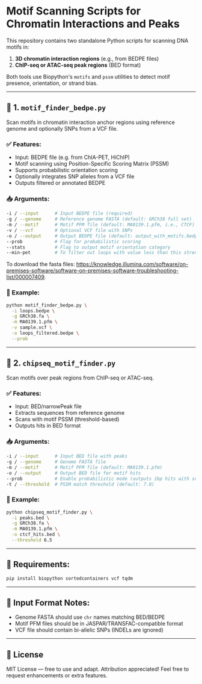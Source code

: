 # Motif Scanning Scripts for Chromatin Interactions and Peaks

This repository contains two standalone Python scripts for scanning DNA motifs in:

1. **3D chromatin interaction regions** (e.g., from BEDPE files)
2. **ChIP-seq or ATAC-seq peak regions** (BED format)

Both tools use Biopython's `motifs` and `pssm` utilities to detect motif presence, orientation, or strand bias.

---

## 🔬 1. `motif_finder_bedpe.py`

Scan motifs in chromatin interaction anchor regions using reference genome and optionally SNPs from a VCF file.

### ✅ Features:

* Input: BEDPE file (e.g. from ChIA-PET, HiChIP)
* Motif scanning using Position-Specific Scoring Matrix (PSSM)
* Supports probabilistic orientation scoring
* Optionally integrates SNP alleles from a VCF file
* Outputs filtered or annotated BEDPE

### 📥 Arguments:

```bash
-i / --input      # Input BEDPE file (required)
-g / --genome     # Reference genome FASTA (default: GRCh38 full set)
-m / --motif      # Motif PFM file (default: MA0139.1.pfm, i.e., CTCF)
-v / --vcf        # Optional VCF file with SNPs
-o / --output     # Output BEDPE file (default: output_with_motifs.bedpe)
--prob            # Flag for probabilistic scoring
--stats           # Flag to output motif orientation category
--min-pet         # To filter out loops with value less than this strength
```

To download the fasta files: https://knowledge.illumina.com/software/on-premises-software/software-on-premises-software-troubleshooting-list/000007409.

### 🚀 Example:

```bash
python motif_finder_bedpe.py \
  -i loops.bedpe \
  -g GRCh38.fa \
  -m MA0139.1.pfm \
  -v sample.vcf \
  -o loops_filtered.bedpe \
  --prob
```

---

## 🧬 2. `chipseq_motif_finder.py`

Scan motifs over peak regions from ChIP-seq or ATAC-seq.

### ✅ Features:

* Input: BED/narrowPeak file
* Extracts sequences from reference genome
* Scans with motif PSSM (threshold-based)
* Outputs hits in BED format

### 📥 Arguments:

```bash
-i / --input      # Input BED file with peaks
-g / --genome     # Genome FASTA file
-m / --motif      # Motif PFM file (default: MA0139.1.pfm)
-o / --output     # Output BED file for motif hits
--prob            # Enable probabilistic mode (outputs 1bp hits with scores)
-t / --threshold  # PSSM match threshold (default: 7.0)
```

### 🚀 Example:

```bash
python chipseq_motif_finder.py \
  -i peaks.bed \
  -g GRCh38.fa \
  -m MA0139.1.pfm \
  -o ctcf_hits.bed \
  --threshold 6.5
```

---

## 🔧 Requirements:

```bash
pip install biopython sortedcontainers vcf tqdm
```

---

## 📁 Input Format Notes:

* Genome FASTA should use `chr` names matching BED/BEDPE
* Motif PFM files should be in JASPAR/TRANSFAC-compatible format
* VCF file should contain bi-allelic SNPs (INDELs are ignored)

---

## 📜 License

MIT License — free to use and adapt. Attribution appreciated!
Feel free to request enhancements or extra features.
